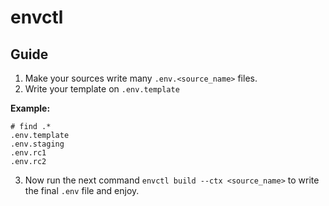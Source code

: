 # envctl

## Guide

1. Make your sources write many `.env.<source_name>` files.
2. Write your template on `.env.template`

**Example:**

```
# find .*
.env.template
.env.staging
.env.rc1
.env.rc2
```

3. Now run the next command `envctl build --ctx <source_name>` to write the final `.env` file and enjoy.

